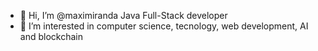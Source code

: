 - 👋 Hi, I’m @maximiranda Java Full-Stack developer
- 👀 I’m interested in computer science, tecnology, web development, AI and blockchain
